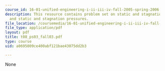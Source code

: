 ```yaml
---
course_id: 16-01-unified-engineering-i-ii-iii-iv-fall-2005-spring-2006
description: This resource contains problem set on static and stagnation temperatures,
  and static and stagnation pressures.
file_location: /coursemedia/16-01-unified-engineering-i-ii-iii-iv-fall-2005-spring-2006/a0695009ce400abf121bae43075dd2b3_t08_ps03_fall03.pdf
file_type: application/pdf
layout: pdf
title: t08_ps03_fall03.pdf
type: course
uid: a0695009ce400abf121bae43075dd2b3

---
```

None